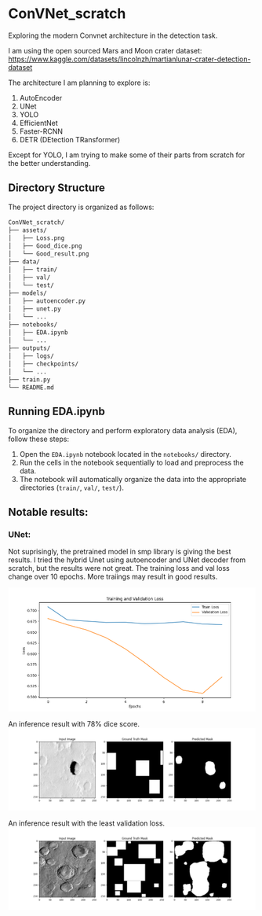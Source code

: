 # ConVNet_scratch
Exploring the modern Convnet architecture in the detection task. 

I am using the open sourced Mars and Moon crater dataset: https://www.kaggle.com/datasets/lincolnzh/martianlunar-crater-detection-dataset

The architecture I am planning to explore is:
1. AutoEncoder
2. UNet
3. YOLO
4. EfficientNet
5. Faster-RCNN
6. DETR (DEtection TRansformer)

Except for YOLO, I am trying to make some of their parts from scratch for the better understanding.

## Directory Structure

The project directory is organized as follows:

```
ConVNet_scratch/
├── assets/
│   ├── Loss.png
│   ├── Good_dice.png
│   └── Good_result.png
├── data/
│   ├── train/
│   ├── val/
│   └── test/
├── models/
│   ├── autoencoder.py
│   ├── unet.py
│   └── ...
├── notebooks/
│   ├── EDA.ipynb
│   └── ...
├── outputs/
│   ├── logs/
│   ├── checkpoints/
│   └── ...
├── train.py
└── README.md
```

## Running EDA.ipynb
To organize the directory and perform exploratory data analysis (EDA), follow these steps:

1. Open the `EDA.ipynb` notebook located in the `notebooks/` directory.
2. Run the cells in the notebook sequentially to load and preprocess the data.
3. The notebook will automatically organize the data into the appropriate directories (`train/`, `val/`, `test/`).

## Notable results:

### UNet:
Not suprisingly, the pretrained model in smp library is giving the best results. I tried the hybrid Unet using autoencoder and UNet decoder from scratch, but the results were not great. 
The training loss and val loss change over 10 epochs. More traiings may result in good results.

![A sample result with a good crater result](assets/Loss.png)

An inference result with 78% dice score.
![A sample result with a good crater result](assets/Good_dice.png)

An inference result with the least validation loss.
![A sample result with a bad crater result](assets/Good_result.png)
